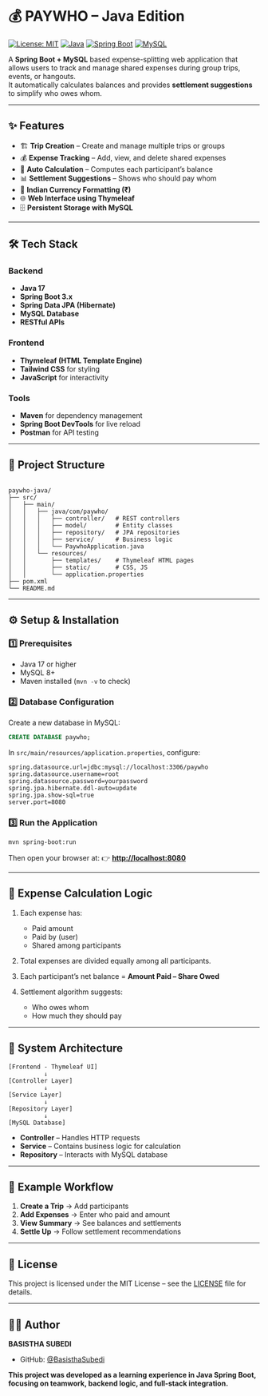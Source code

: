 # 💰 PAYWHO – Java Edition

[![License: MIT](https://img.shields.io/badge/License-MIT-yellow.svg)](https://opensource.org/licenses/MIT)
[![Java](https://img.shields.io/badge/Java-17+-red.svg)](https://www.java.com/)
[![Spring Boot](https://img.shields.io/badge/Spring%20Boot-3.0+-green.svg)](https://spring.io/projects/spring-boot)
[![MySQL](https://img.shields.io/badge/MySQL-8+-orange.svg)](https://mysql.com/)

A **Spring Boot + MySQL** based expense-splitting web application that allows users to track and manage shared expenses during group trips, events, or hangouts.  
It automatically calculates balances and provides **settlement suggestions** to simplify who owes whom.

---

## ✨ Features

- 🏗️ **Trip Creation** – Create and manage multiple trips or groups  
- 💰 **Expense Tracking** – Add, view, and delete shared expenses  
- 🧮 **Auto Calculation** – Computes each participant’s balance  
- 📊 **Settlement Suggestions** – Shows who should pay whom  
- 💱 **Indian Currency Formatting (₹)**  
- 🌐 **Web Interface using Thymeleaf**  
- 🗄️ **Persistent Storage with MySQL**  

---

## 🛠️ Tech Stack

### Backend
- **Java 17**
- **Spring Boot 3.x**
- **Spring Data JPA (Hibernate)**
- **MySQL Database**
- **RESTful APIs**

### Frontend
- **Thymeleaf (HTML Template Engine)**
- **Tailwind CSS** for styling
- **JavaScript** for interactivity

### Tools
- **Maven** for dependency management  
- **Spring Boot DevTools** for live reload  
- **Postman** for API testing  

---

## 🧱 Project Structure

```

paywho-java/
├── src/
│   ├── main/
│   │   ├── java/com/paywho/
│   │   │   ├── controller/   # REST controllers
│   │   │   ├── model/        # Entity classes
│   │   │   ├── repository/   # JPA repositories
│   │   │   ├── service/      # Business logic
│   │   │   └── PaywhoApplication.java
│   │   └── resources/
│   │       ├── templates/    # Thymeleaf HTML pages
│   │       ├── static/       # CSS, JS
│   │       └── application.properties
├── pom.xml
└── README.md

````

---

## ⚙️ Setup & Installation

### 1️⃣ Prerequisites
- Java 17 or higher  
- MySQL 8+  
- Maven installed (`mvn -v` to check)

### 2️⃣ Database Configuration

Create a new database in MySQL:

```sql
CREATE DATABASE paywho;
````

In `src/main/resources/application.properties`, configure:

```properties
spring.datasource.url=jdbc:mysql://localhost:3306/paywho
spring.datasource.username=root
spring.datasource.password=yourpassword
spring.jpa.hibernate.ddl-auto=update
spring.jpa.show-sql=true
server.port=8080
```

### 3️⃣ Run the Application

```bash
mvn spring-boot:run
```

Then open your browser at:
👉 **[http://localhost:8080](http://localhost:8080)**

---

## 🧮 Expense Calculation Logic

1. Each expense has:

   * Paid amount
   * Paid by (user)
   * Shared among participants
2. Total expenses are divided equally among all participants.
3. Each participant’s net balance = **Amount Paid – Share Owed**
4. Settlement algorithm suggests:

   * Who owes whom
   * How much they should pay

---


## 🧩 System Architecture

```
[Frontend - Thymeleaf UI]
          ↓
[Controller Layer]
          ↓
[Service Layer]
          ↓
[Repository Layer]
          ↓
[MySQL Database]
```

* **Controller** – Handles HTTP requests
* **Service** – Contains business logic for calculation
* **Repository** – Interacts with MySQL database

---

## 🚀 Example Workflow

1. **Create a Trip** → Add participants
2. **Add Expenses** → Enter who paid and amount
3. **View Summary** → See balances and settlements
4. **Settle Up** → Follow settlement recommendations

---

## 📝 License

This project is licensed under the MIT License – see the [LICENSE](LICENSE) file for details.

---

## 👨‍💻 Author

**BASISTHA SUBEDI**

* GitHub: [@BasisthaSubedi](https://github.com/BasisthaSubedi)

**This project was developed as a learning experience in Java Spring Boot, focusing on teamwork, backend logic, and full-stack integration.**
